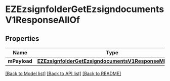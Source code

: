 # EZEzsignfolderGetEzsigndocumentsV1ResponseAllOf

## Properties
Name | Type | Description | Notes
------------ | ------------- | ------------- | -------------
**mPayload** | [**EZEzsignfolderGetEzsigndocumentsV1ResponseMPayload***](EZEzsignfolderGetEzsigndocumentsV1ResponseMPayload.md) |  | 

[[Back to Model list]](../README.md#documentation-for-models) [[Back to API list]](../README.md#documentation-for-api-endpoints) [[Back to README]](../README.md)


